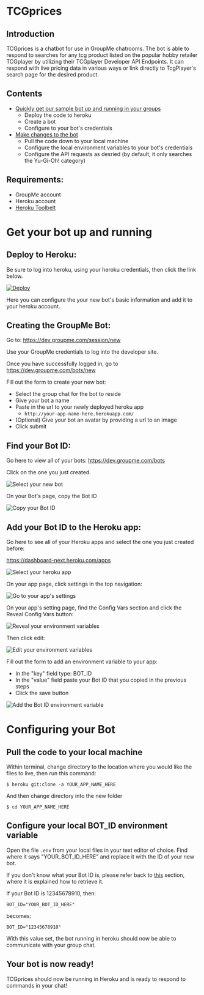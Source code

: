 # TCGprices

## Introduction

TCGprices is a chatbot for use in GroupMe chatrooms. The bot is able to respond to searches for any tcg product listed on the popular hobby retailer TCGplayer by utilizing their TCGplayer Developer API Endpoints. It can respond with live pricing data in various ways or link directly to TcgPlayer's search page for the desired product.

## Contents

  * [Quickly get our sample bot up and running in your groups](#deploy)
    * Deploy the code to heroku
    * Create a bot
    * Configure to your bot's credentials
  * [Make changes to the bot](#custom)
    * Pull the code down to your local machine
    * Configure the local environment variables to your bot's credentials
    * Configure the API requests as desried (by default, it only searches the Yu-Gi-Oh! category)

## Requirements:

  * GroupMe account
  * Heroku account
  * [Heroku Toolbelt](https://toolbelt.heroku.com/)

# Get your bot up and running<a name="deploy"></a>

## Deploy to Heroku:

Be sure to log into heroku, using your heroku credentials, then click the link below.

[![Deploy](https://www.herokucdn.com/deploy/button.png)](https://heroku.com/deploy)

Here you can configure the your new bot's basic information and add it to your heroku account.


## Creating the GroupMe Bot:

Go to:
https://dev.groupme.com/session/new

Use your GroupMe credentials to log into the developer site.

Once you have successfully logged in, go to https://dev.groupme.com/bots/new

Fill out the form to create your new bot:

  * Select the group chat for the bot to reside
  * Give your bot a name
  * Paste in the url to your newly deployed heroku app
    * `http://your-app-name-here.herokuapp.com/`
  * (Optional) Give your bot an avatar by providing a url to an image
  * Click submit

## Find your Bot ID:<a name="get-bot-id"></a>

Go here to view all of your bots:
https://dev.groupme.com/bots

Click on the one you just created.

![Select your new bot](http://i.groupme.com/871x333.png.5a33ef2b6ab74ea59d5aaa5569aaaf23)

On your Bot's page, copy the Bot ID

![Copy your Bot ID](http://i.groupme.com/615x295.png.3256190e86ed4cd7ae6cf09899c1f9a8)

## Add your Bot ID to the Heroku app:

Go here to see all of your Heroku apps and select the one you just created before:

https://dashboard-next.heroku.com/apps

![Select your heroku app](http://i.groupme.com/920x722.png.46154d6b95f249539c594b129ddb7732)

On your app page, click settings in the top navigation:

![Go to your app's settings](http://i.groupme.com/722x127.png.27c0a2e83c524064bd41bb66df76d14c)

On your app's setting page, find the Config Vars section and click the Reveal Config Vars button:

![Reveal your environment variables](http://i.groupme.com/606x181.png.94d5157963bc419886e98e038e3195c3)

Then click edit:

![Edit your environment variables](http://i.groupme.com/796x212.png.b8979454fc4742c7bae688ac67262755)

Fill out the form to add an environment variable to your app:

  * In the "key" field type: BOT_ID
  * In the "value" field paste your Bot ID that you copied in the previous steps
  * Click the save button

![Add the Bot ID environment variable](http://i.groupme.com/784x148.png.5790498a7acd46b289aca2be43e9c84e)

# Configuring your Bot<a name="custom"></a>

## Pull the code to your local machine

Within terminal, change directory to the location where you would like the files to live, then run this command:

    $ heroku git:clone -a YOUR_APP_NAME_HERE

And then change directory into the new folder

    $ cd YOUR_APP_NAME_HERE

## Configure your local BOT_ID environment variable

Open the file `.env` from your local files in your text editor of choice.
Find where it says "YOUR_BOT_ID_HERE" and replace it with the ID of your new bot.

If you don't know what your Bot ID is, please refer back to [this](#get-bot-id) section,
where it is explained how to retrieve it.

If your Bot ID is 12345678910, then:

    BOT_ID="YOUR_BOT_ID_HERE"

becomes:

    BOT_ID="12345678910"
    
With this value set, the bot running in heroku should now be able to communicate with your group chat.

##  Your bot is now ready!

TCGprices should now be running in Heroku and is ready to respond to commands in your chat!

